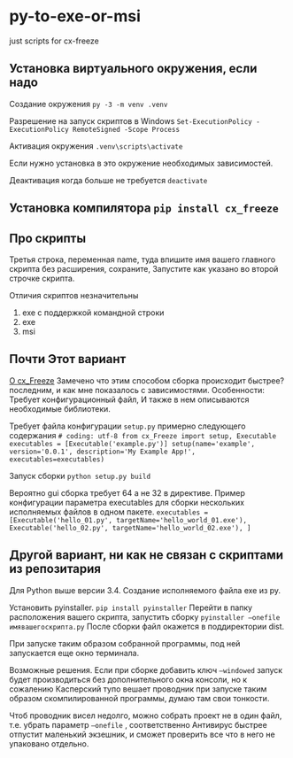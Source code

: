 # py-to-exe-or-msi
just scripts for cx-freeze

## Установка виртуального окружения, если надо

Создание окружения `py -3 -m venv .venv`

Разрешение на запуск скриптов в Windows `Set-ExecutionPolicy -ExecutionPolicy RemoteSigned -Scope Process`

Активация окружения `.venv\scripts\activate`

Если нужно установка в это окружение необходимых зависимостей.

Деактивация когда больше не требуется `deactivate`

## Установка компилятора `pip install cx_freeze`

## Про скрипты
Третья строка, переменная name, туда впишите имя вашего главного скрипта без расширения, сохраните, 
Запустите как указано во второй строчке скрипта.

Отличия скриптов незначительны

1. exe с поддержкой командной строки
2. exe
3. msi


## Почти Этот вариант

[О cx_Freeze](https://jenyay.net/Programming/Cxfreeze)
Замечено что этим способом сборка происходит быстрее? последним, и как мне показалось с зависимостями.
Особенности: Требует конфигурационный файл, И также в нем описываются необходимые библиотеки.

Требует файла конфигурации `setup.py`
примерно следующего содержания
`# coding: utf-8
from cx_Freeze import setup, Executable
executables = [Executable('example.py')]
setup(name='example', version='0.0.1', description='My Example App!', executables=executables)`

Запуск сборки `python setup.py build`

Вероятно gui сборка требует 64 а не 32 в директиве.
Пример конфигурации параметра executables для сборки нескольких исполняемых файлов в одном пакете.
`executables = [Executable('hello_01.py', targetName='hello_world_01.exe'),
Executable('hello_02.py', targetName='hello_world_02.exe'),
]`


## Другой вариант, ни как не связан с скриптами из репозитария

Для Python выше версии 3.4. Создание исполняемого файла exe из py.

Установить pyinstaller. `pip install pyinstaller` Перейти в папку расположения вашего скрипта, запустить сборку `pyinstaller —onefile имявашегоскрипта.py` После сборки файл окажется в поддиректории dist.

При запуске таким образом собранной программы, под ней запускается еще окно терминала. 

Возможные решения.
Если при сборке добавить ключ `—windowed` запуск будет производиться без дополнительного окна консоли, но к сожалению Касперский тупо вешает проводник при запуске таким образом скомпилированной программы, думаю там свои тонкости.

Чтоб проводник висел недолго, можно собрать проект не в один файл, т.е. убрать параметр `—onefile` , соответственно Антивирус быстрее отпустит маленький экзешник, и сможет проверить все что в него не упаковано отдельно.


